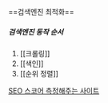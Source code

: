 ==검색엔진 최적화==

##### 검색엔진 동작 순서

1. [[크롤링]]
2. [[색인]]
3. [[순위 정렬]]


[SEO 스코어 측정해주는 사이트](https://www.seobility.net/en/seocheck/)